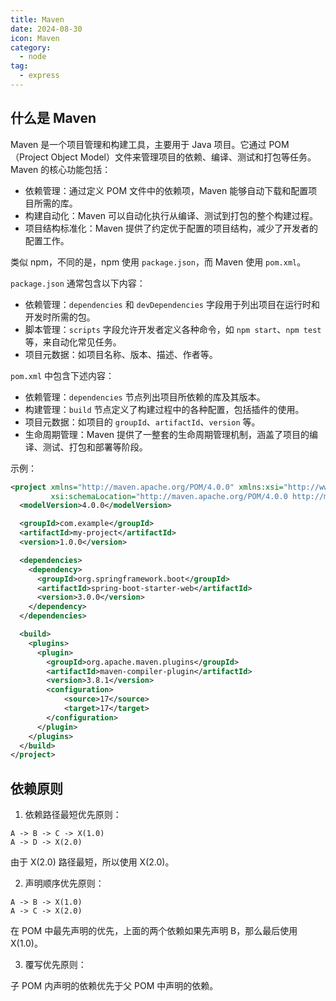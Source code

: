 ```yaml
---
title: Maven
date: 2024-08-30
icon: Maven
category:
  - node
tag:
  - express
---
```


## 什么是 Maven

Maven 是一个项目管理和构建工具，主要用于 Java 项目。它通过 POM（Project Object Model）文件来管理项目的依赖、编译、测试和打包等任务。Maven 的核心功能包括：

- 依赖管理：通过定义 POM 文件中的依赖项，Maven 能够自动下载和配置项目所需的库。
- 构建自动化：Maven 可以自动化执行从编译、测试到打包的整个构建过程。
- 项目结构标准化：Maven 提供了约定优于配置的项目结构，减少了开发者的配置工作。

类似 npm，不同的是，npm 使用 `package.json`，而 Maven 使用 `pom.xml`。

`package.json` 通常包含以下内容：

- 依赖管理：`dependencies` 和 `devDependencies` 字段用于列出项目在运行时和开发时所需的包。
- 脚本管理：`scripts` 字段允许开发者定义各种命令，如 `npm start`、`npm test` 等，来自动化常见任务。
- 项目元数据：如项目名称、版本、描述、作者等。

`pom.xml` 中包含下述内容：

- 依赖管理：`dependencies` 节点列出项目所依赖的库及其版本。
- 构建管理：`build` 节点定义了构建过程中的各种配置，包括插件的使用。
- 项目元数据：如项目的 `groupId`、`artifactId`、`version` 等。
- 生命周期管理：Maven 提供了一整套的生命周期管理机制，涵盖了项目的编译、测试、打包和部署等阶段。

示例：

```xml
<project xmlns="http://maven.apache.org/POM/4.0.0" xmlns:xsi="http://www.w3.org/2001/XMLSchema-instance"
         xsi:schemaLocation="http://maven.apache.org/POM/4.0.0 http://maven.apache.org/xsd/maven-4.0.0.xsd">
  <modelVersion>4.0.0</modelVersion>

  <groupId>com.example</groupId>
  <artifactId>my-project</artifactId>
  <version>1.0.0</version>

  <dependencies>
    <dependency>
      <groupId>org.springframework.boot</groupId>
      <artifactId>spring-boot-starter-web</artifactId>
      <version>3.0.0</version>
    </dependency>
  </dependencies>

  <build>
    <plugins>
      <plugin>
        <groupId>org.apache.maven.plugins</groupId>
        <artifactId>maven-compiler-plugin</artifactId>
        <version>3.8.1</version>
        <configuration>
            <source>17</source>
            <target>17</target>
        </configuration>
      </plugin>
    </plugins>
  </build>
</project>
```

## 依赖原则

1. 依赖路径最短优先原则：

  ```shell
  A -> B -> C -> X(1.0)
  A -> D -> X(2.0)
  ```
  
  由于 X(2.0) 路径最短，所以使用 X(2.0)。

2. 声明顺序优先原则：

  ```shell
  A -> B -> X(1.0)
  A -> C -> X(2.0)
  ```

  在 POM 中最先声明的优先，上面的两个依赖如果先声明 B，那么最后使用 X(1.0)。

3. 覆写优先原则：

  子 POM 内声明的依赖优先于父 POM 中声明的依赖。
